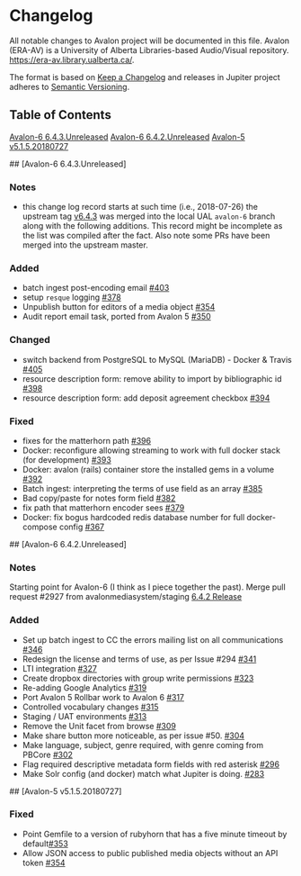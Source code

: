 # Changelog

All notable changes to Avalon project will be documented in this file. Avalon (ERA-AV) is a University of Alberta Libraries-based Audio/Visual repository. https://era-av.library.ualberta.ca/.

The format is based on [Keep a Changelog](http://keepachangelog.com/en/1.0.0/)
and releases in Jupiter project adheres to [Semantic Versioning](http://semver.org/spec/v2.0.0.html).

## Table of Contents

[Avalon-6 6.4.3.Unreleased](#Avalon.v6.4.3.Unreleased)
[Avalon-6 6.4.2.Unreleased](#Avalon.v6.4.2.Unreleased)
[Avalon-5 v5.1.5.20180727](#Avalon-v5.1.5.20180727)

<a name="Avalon.v6.4.3.Unreleased" />
## [Avalon-6 6.4.3.Unreleased]

### Notes

- this change log record starts at such time (i.e., 2018-07-26) the upstream tag [v6.4.3](https://github.com/ualbertalib/avalon/pull/347) was merged into the local UAL `avalon-6` branch along with the following additions. This record might be incomplete as the list was compiled after the fact. Also note some PRs have been merged into the upstream master.

### Added

- batch ingest post-encoding email [#403](https://github.com/ualbertalib/avalon/pull/403)
- setup `resque` logging [#378](https://github.com/ualbertalib/avalon/pull/382)
- Unpublish button for editors of a media object [#354](https://github.com/ualbertalib/avalon/pull/354)
- Audit report email task, ported from Avalon 5 [#350](https://github.com/ualbertalib/avalon/pull/350)

### Changed

- switch backend from PostgreSQL to MySQL (MariaDB) - Docker & Travis [#405](https://github.com/ualbertalib/avalon/pull/405)
- resource description form: remove ability to import by bibliographic id [#398](https://github.com/ualbertalib/avalon/pull/398)
- resource description form: add deposit agreement checkbox [#394](https://github.com/ualbertalib/avalon/pull/394)

### Fixed

- fixes for the matterhorn path [#396](https://github.com/ualbertalib/avalon/pull/396)
- Docker: reconfigure allowing streaming to work with full docker stack (for development) [#393](https://github.com/ualbertalib/avalon/pull/393)
- Docker: avalon (rails) container store the installed gems in a volume [#392](https://github.com/ualbertalib/avalon/pull/392)
- Batch ingest: interpreting the terms of use field as an array [#385](https://github.com/ualbertalib/avalon/pull/385)
- Bad copy/paste for notes form field [#382](https://github.com/ualbertalib/avalon/pull/382)
- fix path that matterhorn encoder sees [#379](https://github.com/ualbertalib/avalon/pull/382)
- Docker: fix bogus hardcoded redis database number for full docker-compose config [#367](https://github.com/ualbertalib/avalon/pull/367)

<a name="Avalon.v6.4.2.Unreleased" />
## [Avalon-6 6.4.2.Unreleased]

### Notes

Starting point for Avalon-6 (I think as I piece together the past). Merge pull request #2927 from avalonmediasystem/staging [6.4.2 Release](https://github.com/ualbertalib/avalon/commit/6d6885f4e1fdc6b1ccd6c1160fb7f9230853a868)

### Added

- Set up batch ingest to CC the errors mailing list on all communications [#346](https://github.com/ualbertalib/avalon/pull/346)
- Redesign the license and terms of use, as per Issue #294 [#341](https://github.com/ualbertalib/avalon/pull/341)
- LTI integration [#327](https://github.com/ualbertalib/avalon/pull/327)
- Create dropbox directories with group write permissions [#323](https://github.com/ualbertalib/avalon/pull/323)
- Re-adding Google Analytics [#319](https://github.com/ualbertalib/avalon/pull/319)
- Port Avalon 5 Rollbar work to Avalon 6 [#317](https://github.com/ualbertalib/avalon/pull/317)
- Controlled vocabulary changes [#315](https://github.com/ualbertalib/avalon/pull/315)
- Staging / UAT environments [#313](https://github.com/ualbertalib/avalon/pull/313)
- Remove the Unit facet from browse [#309](https://github.com/ualbertalib/avalon/pull/309)
- Make share button more noticeable, as per issue #50. [#304](https://github.com/ualbertalib/avalon/pull/304)
- Make language, subject, genre required, with genre coming from PBCore [#302](https://github.com/ualbertalib/avalon/pull/302)
- Flag required descriptive metadata form fields with red asterisk [#296](https://github.com/ualbertalib/avalon/pull/296)
- Make Solr config (and docker) match what Jupiter is doing. [#283](https://github.com/ualbertalib/avalon/pull/283/commits)

<a name="Avalon-v5.1.5.20180727" />
## [Avalon-5 v5.1.5.20180727]

### Fixed

- Point Gemfile to a version of rubyhorn that has a five minute timeout by default[#353](https://github.com/ualbertalib/avalon/pull/353)
- Allow JSON access to public published media objects without an API token [#354](https://github.com/ualbertalib/avalon/pull/354)
